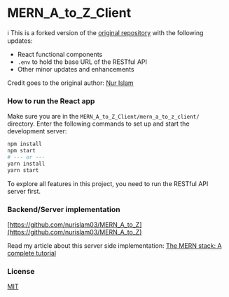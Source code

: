 # MERN_A_to_Z_Client

ℹ️ This is a forked version of the [original repository](https://github.com/nurislam03/MERN_A_to_Z_Client) with the following updates:

- React functional components
- `.env` to hold the base URL of the RESTful API
- Other minor updates and enhancements

Credit goes to the original author: [Nur Islam](https://blog.logrocket.com/author/nurislam/)

### How to run the React app

Make sure you are in the `MERN_A_to_Z_Client/mern_a_to_z_client/`  directory. Enter the following commands to set up and start the development server:

```bash
npm install
npm start
# --- or ---
yarn install
yarn start
```

To explore all features in this project, you need to run the RESTful API server first.

### Backend/Server implementation

[https://github.com/nurislam03/MERN_A_to_Z](https://github.com/nurislam03/MERN_A_to_Z)

Read my article about this server side implementation: [The MERN stack: A complete tutorial](https://blog.logrocket.com/mern-stack-tutorial/)

### License

[MIT](LICENSE)
